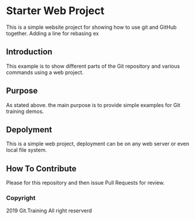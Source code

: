 # Starter Web Project

This is a simple website project for showing how to use git and GitHub together. Adding a line for rebasing ex

## Introduction

This example is to show different parts of the Git repository and various commands using a web project.

## Purpose

As stated above. the main purpose is to provide simple examples for Git training demos.

## Depolyment

This is a simple web project, deployment can be on any web server or even local file system.

## How To Contribute

Please for this repository and then issue Pull Requests for review.

### Copyright

2019 Git.Training
All right reserverd